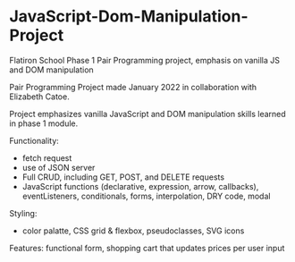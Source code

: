 # JavaScript-Dom-Manipulation-Project
Flatiron School Phase 1 Pair Programming project, emphasis on vanilla JS and DOM manipulation

Pair Programming Project made January 2022 in collaboration with Elizabeth Catoe.

Project emphasizes vanilla JavaScript and DOM manipulation skills learned in phase 1 module. 

Functionality: 
- fetch request
- use of JSON server
- Full CRUD, including GET, POST, and DELETE requests
- JavaScript functions (declarative, expression, arrow, callbacks), eventListeners, conditionals, forms, interpolation, DRY code, modal

Styling: 
- color palatte, CSS grid & flexbox, pseudoclasses, SVG icons

Features: functional form, shopping cart that updates prices per user input
